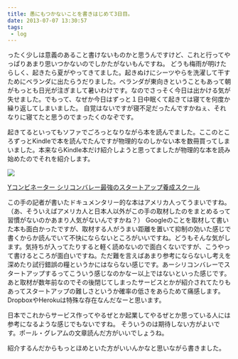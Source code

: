 ```yaml
---
title: 愚にもつかないことを書きはじめて3日目。
date: 2013-07-07 13:30:57
tags: 
 - log
---
```


ったく少しは意義のあること書けないものかと思うんですけど、これと行ってやっぱりあまり思いつかないのでしかたがないもんですね。
どうも梅雨が明けたらしく、起きたら夏がやってきてました。起きぬけにシーツやらを洗濯して干すためにベランダに出たらうだりました。ベランダが東向きということもあって朝がもっとも日光が注ぎまして暑いわけです。なのでさっそく今日は出かける気が失せました。でもって、なぜか今日はずっと１日中眠くて起きては寝てを何度か繰り返してしまいました。
自覚はないですが寝不足だったんですかねぇ、それなりに寝てたと思うのでまったくのなぞです。

<!-- more -->

起きてるといってもソファでごろっとなりながら本を読んでました。ここのところずっとKindleで本を読んでたんですが物理的なのしかない本を数冊買ってしまいました。本来ならKindle本だけ紹介しようと思ってましたが物理的な本を読み始めたのでそれを紹介します。

<div class="amazon-wrapper">
<p class="amazon-image">
<a href="http://www.amazon.co.jp/gp/product/4822249468/ref=as_li_ss_il?ie=UTF8&camp=247&creative=7399&creativeASIN=4822249468&linkCode=as2&tag=uuuu-22"><img border="0" src="http://ws-fe.amazon-adsystem.com/widgets/q?_encoding=UTF8&ASIN=4822249468&Format=_SL160_&ID=AsinImage&MarketPlace=JP&ServiceVersion=20070822&WS=1&tag=uuuu-22" ></a><img src="http://ir-jp.amazon-adsystem.com/e/ir?t=uuuu-22&l=as2&o=9&a=4822249468" width="1" height="1" border="0" alt="" style="border:none !important; margin:0px !important;" />

<p class="amazon-text">
<a href="http://www.amazon.co.jp/gp/product/4822249468/ref=as_li_ss_tl?ie=UTF8&camp=247&creative=7399&creativeASIN=4822249468&linkCode=as2&tag=uuuu-22">Yコンビネーター   シリコンバレー最強のスタートアップ養成スクール</a><img src="http://ir-jp.amazon-adsystem.com/e/ir?t=uuuu-22&l=as2&o=9&a=4822249468" width="1" height="1" border="0" alt="" style="border:none !important; margin:0px !important;" />

</div>

この手の記者が書いたドキュメンタリー的な本はアメリカ人ってうまいですね。
（あ、そういえばアメリカ人と日本人以外がこの手の取材したのをまとめるって習慣がないのかあまり人気がないんですかね？）
Googleのことを取材して書いた本も面白かったですが、取材する人がうまい距離を置いて抑制の効いた感じで書くからか読んでいて不快にならないところがいいですね。どうもそんな気がします。気持ちが入ってたりすると軽く読めないので面白くないですが、こうやって書けるところが面白いですね。ただ難を言えばあまり参考にならないし考えを深めたり試行錯誤の糧というかにはならない感じです。あーシリコンバレーでスタートアップするってこういう感じなのかなー以上ではないといった感じです。
あと取材が数年前なのでその後閉じてしまったサービスとかが紹介されてたりもあってスタートアップの難しさというか確率の低さをあらためて痛感します。DropboxやHerokuは特殊な存在なんだなーと思います。

日本でこれからサービス作ってやるぜとか起業してやるぜとか思っている人には参考になるような感じでもないですね。
そういうのは期待しない方がよいです。ポール・グレアムの文章読んだ方がいいでしょうね。

紹介するんだからもっとほめといた方がいいんかなと思いながら書きました。